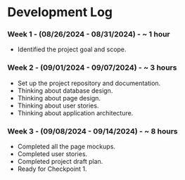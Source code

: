 # Development Log

### Week 1 - (08/26/2024 - 08/31/2024) - ~ 1 hour
- Identified the project goal and scope.

### Week 2 - (09/01/2024 - 09/07/2024) - ~ 3 hours
- Set up the project repository and documentation.
- Thinking about database design.
- Thinking about page design.
- Thinking about user stories.
- Thinking about application architecture.

### Week 3 - (09/08/2024 - 09/14/2024) - ~ 8 hours
- Completed all the page mockups.
- Completed user stories.
- Completed project draft plan.
- Ready for Checkpoint 1.